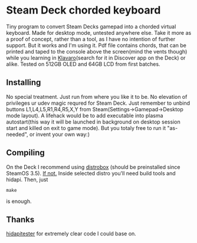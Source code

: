 # Steam Deck chorded keyboard

Tiny program to convert Steam Decks gamepad into a chorded virtual keyboard. Made for desktop mode, untested anywhere else. Take it more as a proof of concept, rather than a tool, as I have no intention of further support. But it works and I'm using it. Pdf file contains chords, that can be printed and taped to the console above the screen(mind the vents though) while you learning in [Klavaro](https://klavaro.sourceforge.io/en/index.html)(search for it in Discover app on the Deck) or alike. Tested on 512GB OLED and 64GB LCD from first batches.

## Installing

No special treatment. Just run from where you like it to be. No elevation of privileges ur udev magic requred for Steam Deck. Just remember to unbind buttons L1,L4,L5,R1,R4,R5,X,Y from Steam(Settings->Gamepad->Desktop mode layout). A lifehack would be to add executable into plasma autostart(this way it will be launched in background on desktop session start and killed on exit to game mode). But you totaly free to run it "as-needed", or invent your own way:)

## Compiling

On the Deck I recommend using [distrobox](https://distrobox.it/) (should be preinstalled since SteamOS 3.5). [If not.](https://github.com/89luca89/distrobox/blob/main/docs/posts/steamdeck_guide.md) Inside selected distro you'll need build tools and hidapi. Then, just
```text
make
```
is enough.

## Thanks

[hidapitester](https://github.com/todbot/hidapitester) for extremely clear code I could base on.
